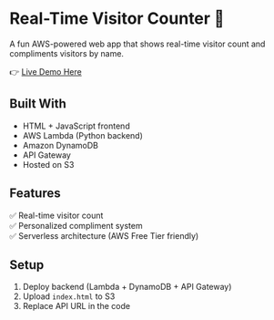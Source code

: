 # Real-Time Visitor Counter 🚀

A fun AWS-powered web app that shows real-time visitor count and compliments visitors by name.

👉 [Live Demo Here](https://visitor-counter-yourname.s3.us-east-1.amazonaws.com/index.html)

## Built With

- HTML + JavaScript frontend
- AWS Lambda (Python backend)
- Amazon DynamoDB
- API Gateway
- Hosted on S3

## Features

✅ Real-time visitor count  
✅ Personalized compliment system  
✅ Serverless architecture (AWS Free Tier friendly)

## Setup

1. Deploy backend (Lambda + DynamoDB + API Gateway)
2. Upload `index.html` to S3
3. Replace API URL in the code

